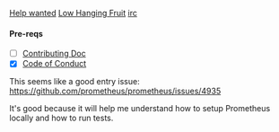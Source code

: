 [Help wanted](https://github.com/prometheus/prometheus/issues?q=is%3Aissue+is%3Aopen+label%3A%22help+wanted%22)
[Low Hanging Fruit](https://github.com/prometheus/prometheus/issues?q=is%3Aissue+is%3Aopen+label%3A%22low+hanging+fruit%22)
[irc](https://riot.im/app/#/room/#prometheus:matrix.org)

#### Pre-reqs
- [ ] [Contributing Doc](https://github.com/prometheus/prometheus/blob/master/CONTRIBUTING.md)
- [x] [Code of Conduct](https://github.com/cncf/foundation/blob/master/code-of-conduct.md)

This seems like a good entry issue: https://github.com/prometheus/prometheus/issues/4935

It's good because it will help me understand how to setup Prometheus locally and how to run tests.
